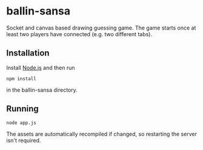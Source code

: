 ballin-sansa
============

Socket and canvas based drawing guessing game. The game starts once at least two players have connected (e.g.
two different tabs).

## Installation

Install [Node.js](http://nodejs.org) and then run

    npm install
    
in the ballin-sansa directory.

## Running

    node app.js
    
The assets are automatically recompiled if changed, so restarting the server isn't required.
